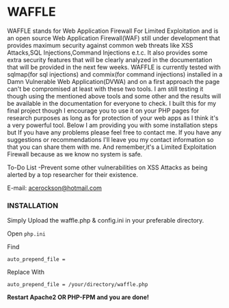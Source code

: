 # WAFFLE
WAFFLE stands for Web Application Firewall For Limited Exploitation and is an open source Web Application Firewall(WAF) still under development that provides maximum security against common web threats like XSS Attacks,SQL Injections,Command Injections e.t.c. It also provides some extra security features that will be clearly analyzed in the documentation that will be provided in the next few weeks. WAFFLE is currently tested with sqlmap(for sql injections) and commix(for command injections) installed in a Damn Vulnerable Web Application(DVWA) and on a first approach the page can't be compromised at least with these two tools. I am still testing it though using the mentioned above tools and some other and the results will be available in the documentation for everyone to check. I built this for my final project though I encourage you to use it on your PHP pages for research purposes as long as for protection of your web apps as I think it's a very powerful tool. Below I am providing you with some installation steps but If you have any problems please feel free to contact me. If you have any suggestions or recommendations I'll leave you my contact information so that you can share them with me. And remember,it's a Limited Exploitation Firewall because as we know no system is safe.

To-Do List
-Prevent some other vulnerabilities on XSS Attacks as being alerted by a top researcher for their existence.
 
E-mail: acerockson@hotmail.com
 

### INSTALLATION

Simply Upload the waffle.php & config.ini in your preferable directory.

Open `php.ini`

Find 

`auto_prepend_file =`

Replace With

`auto_prepend_file = /your/directory/waffle.php`

<b>Restart Apache2 OR PHP-FPM and you are done!</b>
